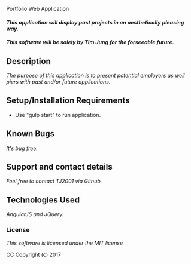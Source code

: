 Portfolio Web Application

#### _This application will display past projects in an aesthetically pleasing way._

#### _**This software will be solely by Tim Jung for the forseeable future.**_

## Description

_The purpose of this application is to present potential employers as well piers with past and/or future applications._

## Setup/Installation Requirements

* Use "gulp start" to run application.


<!-- ## Specifications

|Behavior|Input|Output|
|---|---|---|
|User will have the option to start the application or look at passed achievements. | Click on Achievements. Click on Start.  | Achievements will bring you to a list and Start will bring the user to an input box. |
|User will be able set goals. | User can type in edit box and click button to send data. | The data will be sent from one activity to another. |
|Later on, user will be able to customize input setting. | Drop-down select box will be made available for the user to pick font settings.  | The font will change for the output page. |
|User will be able to push a button to get support from the community. | API call to Meetup.  | Data output will be received from Meetup and displayed to the user. |
|This a project in progress and more things will be incorporated according to time resources. | ... | ... | -->

## Known Bugs

_It's bug free._

## Support and contact details

_Feel free to contact TJ2001 via Github._

## Technologies Used

_AngularJS and JQuery._

### License

*This software is licensed under the MIT license*

CC Copyright (c) 2017
